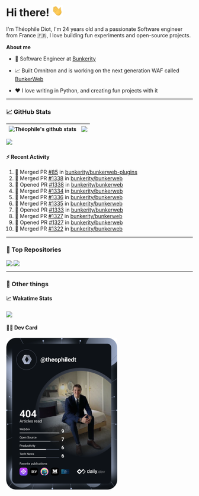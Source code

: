 # Hi there! <img src="./wave.gif" width="30px" height="30px" />

I'm Théophile Diot, I'm 24 years old and a passionate Software engineer from France 🇫🇷, I love building fun experiments and open-source projects.

**About me**

- 💼 Software Engineer at [Bunkerity](https://www.bunkerity.com/)

- 📈 Built Omnitron and is working on the next generation WAF called [BunkerWeb](https://www.bunkerweb.io)

- ❤️ I love writing in Python, and creating fun projects with it

---

### 📈 GitHub Stats

| <img align="center" src="https://github-readme-stats.vercel.app/api?username=TheophileDiot&show_icons=true&include_all_commits=true&theme=algolia&hide_border=true&rank_icon=github" alt="Théophile's github stats" /> | <img align="center" src="https://github-readme-stats.vercel.app/api/top-langs/?username=TheophileDiot&layout=compact&theme=algolia&hide_border=true" /> |
| ---------------------------------------------------------------------------------------------------------------------------------------------------------------------------------------------------------------------- | ------------------------------------------------------------------------------------------------------------------------------------------------------- |

![](https://github-readme-activity-graph.vercel.app/graph?username=TheophileDiot&theme=tokyo-night)

#### :zap: Recent Activity

<!--START_SECTION:activity-->
1. 🎉 Merged PR [#85](https://github.com/bunkerity/bunkerweb-plugins/pull/85) in [bunkerity/bunkerweb-plugins](https://github.com/bunkerity/bunkerweb-plugins)
2. 🎉 Merged PR [#1338](https://github.com/bunkerity/bunkerweb/pull/1338) in [bunkerity/bunkerweb](https://github.com/bunkerity/bunkerweb)
3. 💪 Opened PR [#1338](https://github.com/bunkerity/bunkerweb/pull/1338) in [bunkerity/bunkerweb](https://github.com/bunkerity/bunkerweb)
4. 🎉 Merged PR [#1334](https://github.com/bunkerity/bunkerweb/pull/1334) in [bunkerity/bunkerweb](https://github.com/bunkerity/bunkerweb)
5. 🎉 Merged PR [#1336](https://github.com/bunkerity/bunkerweb/pull/1336) in [bunkerity/bunkerweb](https://github.com/bunkerity/bunkerweb)
6. 🎉 Merged PR [#1335](https://github.com/bunkerity/bunkerweb/pull/1335) in [bunkerity/bunkerweb](https://github.com/bunkerity/bunkerweb)
7. 💪 Opened PR [#1333](https://github.com/bunkerity/bunkerweb/pull/1333) in [bunkerity/bunkerweb](https://github.com/bunkerity/bunkerweb)
8. 🎉 Merged PR [#1327](https://github.com/bunkerity/bunkerweb/pull/1327) in [bunkerity/bunkerweb](https://github.com/bunkerity/bunkerweb)
9. 💪 Opened PR [#1327](https://github.com/bunkerity/bunkerweb/pull/1327) in [bunkerity/bunkerweb](https://github.com/bunkerity/bunkerweb)
10. 🎉 Merged PR [#1322](https://github.com/bunkerity/bunkerweb/pull/1322) in [bunkerity/bunkerweb](https://github.com/bunkerity/bunkerweb)
<!--END_SECTION:activity-->

---

### 🔧 Top Repositories

<a href="https://github.com/bunkerity/bunkerweb">
  <img align="center" src="https://github-readme-stats.vercel.app/api/pin/?username=Bunkerity&repo=bunkerweb&theme=algolia" />
</a>
<a href="https://github.com/TheophileDiot/Omnitron">
  <img align="center" src="https://github-readme-stats.vercel.app/api/pin/?username=TheophileDiot&repo=Omnitron&theme=algolia" />
</a>

---

### 🎉 Other things

#### 📈 Wakatime Stats

<a href="https://wakatime.com/@theophile_bunkerity">
  <img align="center" src="https://github-readme-stats.vercel.app/api/wakatime?username=3aa5ce41-c253-43d9-8441-a721e446a45f&layout=compact&theme=algolia" />
</a>

#### 👨‍💻 Dev Card

<a href="https://app.daily.dev/TheophileDt">
  <img src="./devcard.svg" width="300" alt="Théophile Diot's Dev Card"/>
</a>
